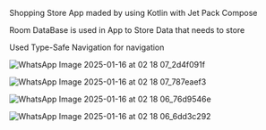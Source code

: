 Shopping Store App maded by using Kotlin with Jet Pack Compose


Room DataBase is used in App to Store Data that needs to store


Used Type-Safe Navigation for navigation

![WhatsApp Image 2025-01-16 at 02 18 07_2d4f091f](https://github.com/user-attachments/assets/77b9ccc0-1a1f-488c-bda8-6db22210bb54)

![WhatsApp Image 2025-01-16 at 02 18 07_787eaef3](https://github.com/user-attachments/assets/489b59ba-eae0-4234-b28d-8bfa4a687f53)

![WhatsApp Image 2025-01-16 at 02 18 06_76d9546e](https://github.com/user-attachments/assets/7b279840-064b-4879-966d-2d3b8cc646e9)

![WhatsApp Image 2025-01-16 at 02 18 06_6dd3c292](https://github.com/user-attachments/assets/a59de7cf-6817-45bd-8607-42d8730102e0)


